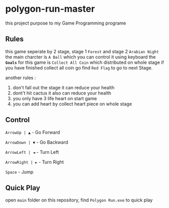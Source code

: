# polygon-run-master
this project purpose to my Game Programming programe

## Rules
this game seperate by 2 stage, stage 1 `Forest` and stage 2 `Arabian Night`
the main charcter is `A Ball` which you can control it using keyboard
the **`Goals`** for this game is `Collect All Coin` which distributed on whole stage
if you have finished collect all coin go find `Red Flag` to go to next Stage.

another rules :
1. don't fall out the stage it can reduce your health
2. dont't hit cactus it also can reduce your health
3. you only have 3 life heart on start game
4. you can add heart by collect heart piece on whole stage

## Control
`ArrowUp | ▲` - Go Forward

`ArrowDown | ▼` - Go Backward

`ArrowLeft | ◄` - Turn Left

`ArrowRight | ►` - Turn Right

`Space` - Jump

## Quick Play
open `main` folder on this repository, find `Polygon Run.exe` to quick play
